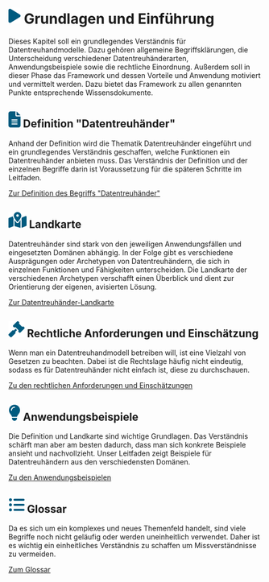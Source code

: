 # ![](../assets/images/play.svg) Grundlagen und Einführung

Dieses Kapitel soll ein grundlegendes Verständnis für Datentreuhandmodelle. Dazu gehören allgemeine Begriffsklärungen, die Unterscheidung verschiedener Datentreuhänderarten, Anwendungsbeispiele sowie die rechtliche Einordnung. Außerdem soll in dieser Phase das Framework und dessen Vorteile und Anwendung motiviert und vermittelt werden. Dazu bietet das Framework zu allen genannten Punkte entsprechende Wissensdokumente.

## ![](../assets/images/document.svg) Definition "Datentreuhänder"
Anhand der Definition wird die Thematik Datentreuhänder eingeführt und ein grundlegendes Verständnis geschaffen, welche Funktionen ein Datentreuhänder anbieten muss. Das Verständnis der Definition und der einzelnen Begriffe darin ist Voraussetzung für die späteren Schritte im Leitfaden.

[Zur Definition des Begriffs "Datentreuhänder"](Definition)


## ![](../assets/images/map.svg) Landkarte
Datentreuhänder sind stark von den jeweiligen Anwendungsfällen und eingesetzten Domänen abhängig. In der Folge gibt es verschiedene Ausprägungen oder Archetypen von Datentreuhändern, die sich in einzelnen Funktionen und Fähigkeiten unterscheiden. Die Landkarte der verschiedenen Archetypen verschafft einen Überblick und dient zur Orientierung der eigenen, avisierten Lösung.

[Zur Datentreuhänder-Landkarte](Datentreuhänder-Landkarte)

## ![](../assets/images/gavel.svg) Rechtliche Anforderungen und Einschätzung
Wenn man ein Datentreuhandmodell betreiben will, ist eine Vielzahl von Gesetzen zu beachten. Dabei ist die Rechtslage häufig nicht eindeutig, sodass es für Datentreuhänder nicht einfach ist, diese zu durchschauen. 

[Zu den rechtlichen Anforderungen und Einschätzungen](Rechtliche%20Anforderungen%20und%20Einsch%C3%A4tzungen)

## ![](../assets/images/bulb.svg) Anwendungsbeispiele
Die Definition und Landkarte sind wichtige Grundlagen. Das Verständnis schärft man aber am besten dadurch, dass man sich konkrete Beispiele ansieht und nachvollzieht. Unser Leitfaden zeigt Beispiele für Datentreuhändern aus den verschiedensten Domänen.

[Zu den Anwendungsbeispielen](Anwendungsbeispiele)

## ![](../assets/images/list.svg) Glossar 
Da es sich um ein komplexes und neues Themenfeld handelt, sind viele Begriffe noch nicht geläufig oder werden uneinheitlich verwendet. Daher ist es wichtig ein einheitliches Verständnis zu schaffen um Missverständnisse zu vermeiden. 

[Zum Glossar](Glossar)